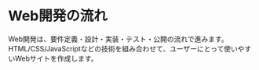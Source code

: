 # Web開発の流れ

Web開発は、要件定義・設計・実装・テスト・公開の流れで進みます。HTML/CSS/JavaScriptなどの技術を組み合わせて、ユーザーにとって使いやすいWebサイトを作成します。
